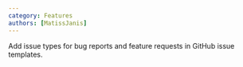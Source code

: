 ```yaml
---
category: Features
authors: [MatissJanis]
---
```


Add issue types for bug reports and feature requests in GitHub issue templates.

